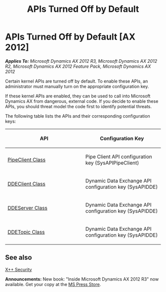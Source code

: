 ﻿---
title: APIs Turned Off by Default
TOCTitle: APIs Turned Off by Default
ms:assetid: 9223d6fd-e233-4f1c-a9da-7e2faf20db71
ms:mtpsurl: https://msdn.microsoft.com/en-us/library/Aa661241(v=AX.60)
ms:contentKeyID: 35247447
ms.date: 05/18/2015
mtps_version: v=AX.60
---

# APIs Turned Off by Default [AX 2012]


_**Applies To:** Microsoft Dynamics AX 2012 R3, Microsoft Dynamics AX 2012 R2, Microsoft Dynamics AX 2012 Feature Pack, Microsoft Dynamics AX 2012_

Certain kernel APIs are turned off by default. To enable these APIs, an administrator must manually turn on the appropriate configuration key.

If these kernel APIs are enabled, they can be used to call into Microsoft Dynamics AX from dangerous, external code. If you decide to enable these APIs, you should threat model the code first to identify potential threats.

The following table lists the APIs and their corresponding configuration keys:

<table>
<colgroup>
<col style="width: 50%" />
<col style="width: 50%" />
</colgroup>
<thead>
<tr class="header">
<th><p>API</p></th>
<th><p>Configuration Key</p></th>
</tr>
</thead>
<tbody>
<tr class="odd">
<td><p><a href="https://msdn.microsoft.com/en-us/library/gg912635(v=ax.60)">PipeClient Class</a></p></td>
<td><p>Pipe Client API configuration key (SysAPIPipeClient)</p></td>
</tr>
<tr class="even">
<td><p><a href="https://msdn.microsoft.com/en-us/library/gg837485(v=ax.60)">DDEClient Class</a></p></td>
<td><p>Dynamic Data Exchange API configuration key (SysAPIDDE)</p></td>
</tr>
<tr class="odd">
<td><p><a href="https://msdn.microsoft.com/en-us/library/gg837497(v=ax.60)">DDEServer Class</a></p></td>
<td><p>Dynamic Data Exchange API configuration key (SysAPIDDE)</p></td>
</tr>
<tr class="even">
<td><p><a href="https://msdn.microsoft.com/en-us/library/gg837506(v=ax.60)">DDETopic Class</a></p></td>
<td><p>Dynamic Data Exchange API configuration key (SysAPIDDE)</p></td>
</tr>
</tbody>
</table>


## See also

[X++ Security](x-security.md)

  
**Announcements:** New book: "Inside Microsoft Dynamics AX 2012 R3" now available. Get your copy at the [MS Press Store](https://www.microsoftpressstore.com/store/inside-microsoft-dynamics-ax-2012-r3-9780735685109).

